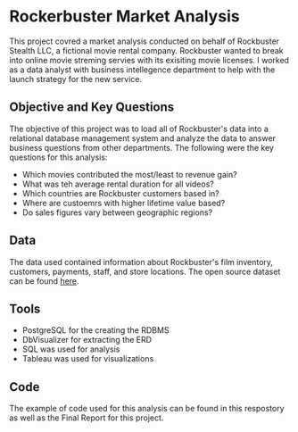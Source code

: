 # Rockerbuster Market Analysis
This project covred a market analysis conducted on behalf of Rockbuster Stealth LLC, a fictional movie rental company. Rockbuster wanted to break into online movie streming servies with its exisiting movie licenses. I worked as a data analyst with business intellegence department to help with the launch strategy for the new service. 

## Objective and Key Questions 
The objective of this project was to load all of Rockbuster's data into a relational database management system and analyze the data to answer business questions from other departments. The following were the key questions for this analysis:
- Which movies contributed the most/least to revenue gain?
- What was teh average rental duration for all videos?
- Which countries are Rockbuster customers based in?
- Where are custoemrs with higher lifetime value based?
- Do sales figures vary between geographic regions?

## Data
The data used contained information about Rockbuster's film inventory, customers, payments, staff, and store locations. The open source dataset can be found [here](http://www.postgresqltutorial.com/wp-content/uploads/2019/05/dvdrental.zip).

## Tools
- PostgreSQL for the creating the RDBMS
- DbVisualizer for extracting the ERD
- SQL was used for analysis
- Tableau was used for visualizations

## Code
The example of code used for this analysis can be found in this respostory as well as the Final Report for this project. 

